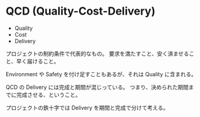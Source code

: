 # QCD (Quality-Cost-Delivery)

-   Quality
-   Cost
-   Delivery

プロジェクトの制約条件で代表的なもの。
要求を満たすこと、安く済ませること、早く届けること。

Environment や Safety を付け足すこともあるが、それは Quality に含まれる。

QCD の Delivery には完成と期間が混じっている。
つまり、決められた期間までに完成させる、ということ。

プロジェクトの鉄十字では Delivery を期間と完成で分けて考える。
